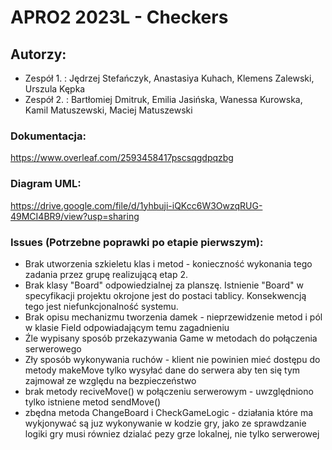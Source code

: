 # APRO2 2023L - Checkers 


## Autorzy:
- Zespół 1. : Jędrzej Stefańczyk, Anastasiya Kuhach, Klemens Zalewski, Urszula Kępka
- Zespół 2. : Bartłomiej Dmitruk, Emilia Jasińska, Wanessa Kurowska, Kamil Matuszewski, Maciej Matuszewski

### Dokumentacja: 
https://www.overleaf.com/2593458417pscsqgdpqzbg

### Diagram UML:
https://drive.google.com/file/d/1yhbuji-iQKcc6W3OwzqRUG-49MCI4BR9/view?usp=sharing

### Issues (Potrzebne poprawki po etapie pierwszym):
- Brak utworzenia szkieletu klas i metod - konieczność wykonania tego zadania przez grupę realizującą etap 2.
- Brak klasy "Board" odpowiedzialnej za planszę. Istnienie "Board" w specyfikacji projektu okrojone jest do postaci tablicy. Konsekwencją tego jest niefunkcjonalność systemu. 
- Brak opisu mechanizmu tworzenia damek - nieprzewidzenie metod i pól w klasie Field odpowiadającym temu zagadnieniu
- Źle wypisany sposób przekazywania Game w metodach do połączenia serwerowego
- Zły sposób wykonywania ruchów - klient nie powinien mieć dostępu do metody makeMove tylko wysyłać dane do serwera aby ten się tym zajmował ze względu na bezpieczeństwo
- brak metody reciveMove() w połączeniu serwerowym - uwzględniono tylko istniene metod sendMove()
- zbędna metoda ChangeBoard i CheckGameLogic - działania które ma wykjonywać są juz wykonywanie w kodzie gry, jako ze sprawdzanie logiki gry musi równiez dzialać pezy grze lokalnej, nie tylko serwerowej


